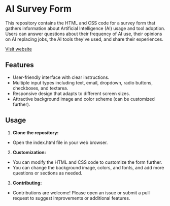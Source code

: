 # AI Survey Form

This repository contains the HTML and CSS code for a survey form that gathers information about Artificial Intelligence (AI) usage and tool adoption. Users can answer questions about their frequency of AI use, their opinions on AI replacing jobs, the AI tools they've used, and share their experiences. 

<a href="https://iz-austeen.github.io/AI-Survey-Form/" target="_blank" rel="noopener noreferrer">Visit website</a>

## Features

* User-friendly interface with clear instructions.
* Multiple input types including text, email, dropdown, radio buttons, checkboxes, and textarea.
* Responsive design that adapts to different screen sizes.
* Attractive background image and color scheme (can be customized further).

## Usage

1. **Clone the repository:**
  
* Open the index.html file in your web browser.
  
2. **Customization:**
   
* You can modify the HTML and CSS code to customize the form further.
* You can change the background image, colors, and fonts, and add more questions or sections as needed.

3. **Contributing:**

* Contributions are welcome! Please open an issue or submit a pull request to suggest improvements or additional features.
